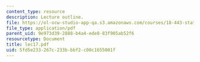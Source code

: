 ```yaml
---
content_type: resource
description: Lecture outline.
file: https://ol-ocw-studio-app-qa.s3.amazonaws.com/courses/18-443-statistics-for-applications-fall-2003/5fd5e233267c233bbbf2c00c1655001f_lec17.pdf
file_type: application/pdf
parent_uid: 9e973d39-2888-b4a4-ede8-83f905ab52f6
resourcetype: Document
title: lec17.pdf
uid: 5fd5e233-267c-233b-bbf2-c00c1655001f
---
```

